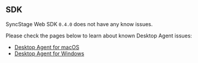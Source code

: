 ## SDK
SyncStage Web SDK `0.4.0` does not have any know issues. 

Please check the pages below to learn about known Desktop Agent issues:

* [Desktop Agent for macOS](desktop-agent-macos.md)
* [Desktop Agent for Windows](desktop-agent-windows.md)
